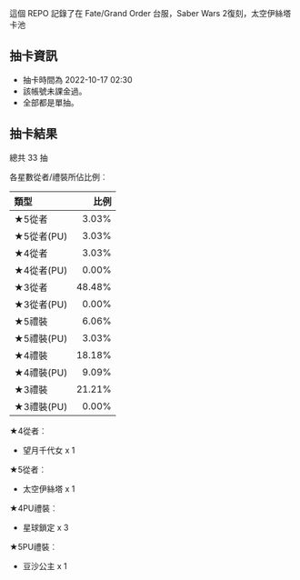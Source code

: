 這個 REPO 記錄了在 Fate/Grand Order 台服，Saber Wars 2復刻，太空伊絲塔卡池

抽卡資訊
-------

* 抽卡時間為 2022-10-17 02:30
* 該帳號未課金過。
* 全部都是單抽。

抽卡結果
-------

總共 33 抽

各星數從者/禮裝所佔比例︰

| 類型        |   比例 |
| :---------- | -----: |
| ★5從者     |  3.03% |
| ★5從者(PU) |  3.03% |
| ★4從者     |  3.03% |
| ★4從者(PU) |  0.00% |
| ★3從者     | 48.48% |
| ★3從者(PU) |  0.00% |
| ★5禮裝     |  6.06% |
| ★5禮裝(PU) |  3.03% |
| ★4禮裝     | 18.18% |
| ★4禮裝(PU) |  9.09% |
| ★3禮裝     | 21.21% |
| ★3禮裝(PU) |  0.00% |

★4從者︰

* 望月千代女 x 1

★5從者︰

* 太空伊絲塔 x 1

★4PU禮裝︰

* 星球鎖定 x 3

★5PU禮裝︰

* 豆沙公主 x 1

